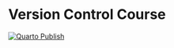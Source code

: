 # Version Control Course

[![Quarto Publish](https://github.com/lnnrtwttkhn/version-control-course-audictive-2025/actions/workflows/publish.yml/badge.svg)](https://github.com/lnnrtwttkhn/version-control-course-audictive-2025/actions/workflows/publish.yml)
